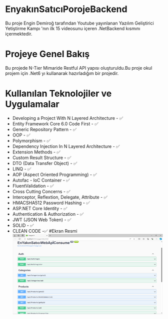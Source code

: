 # EnyakınSatıcıPorojeBackend
Bu proje Engin Demiroğ tarafından Youtube yayınlanan Yazılım Geliştirici Yetiştirme Kampı 'nın ilk 15 videosunu içeren .NetBackend kısmını içermektedir.

# Projeye Genel Bakış
Bu projede N-Tier Mimaride Restful API yapısı oluşturuldu.Bu proje okul projem için .Net6 yı kullanarak hazırladığım bir projedir.

# Kullanılan Teknolojiler ve Uygulamalar
- Developing a Project With N Layered Architecture - ✅
- Entity Framework Core 6.0 Code First - ✅
- Generic Repository Pattern - ✅
- OOP - ✅
- Polymorphism - ✅
- Dependency Injection In N Layered Architecture - ✅
- Extension Methods - ✅
- Custom Result Structure - ✅ 
- DTO (Data Transfer Object) - ✅ 
- LINQ - ✅
- AOP (Aspect Oriented Programming) - ✅ 
- Autofac - IoC Container - ✅ 
- FluentValidation - ✅
- Cross Cutting Concerns - ✅ 
- Interceptor, Reflextion, Delegate, Attribute - ✅ 
- HMACSHA512 Password Hashing - ✅
- ASP.NET Core Identity - ✅ 
- Authentication & Authorization - ✅ 
- JWT (JSON Web Token) - ✅ 
- SOLID - ✅
- CLEAN CODE -✅
  #Ekran Resmi
   ![Api Resmi](https://github.com/busenurdmb/EnyakinSaticiProjeBackend/blob/master/ApiConsume/EnYak%C4%B1nSat%C4%B1c%C4%B1WebAp%C4%B0Consume/images/Ekran.png)
